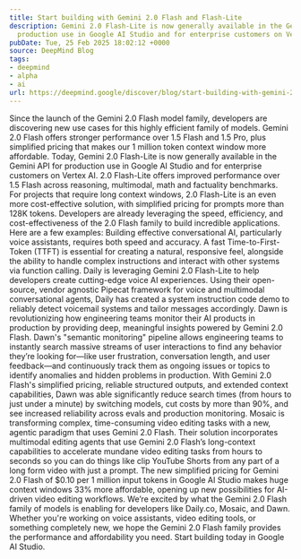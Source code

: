 ```yaml
---
title: Start building with Gemini 2.0 Flash and Flash-Lite
description: Gemini 2.0 Flash-Lite is now generally available in the Gemini API for
  production use in Google AI Studio and for enterprise customers on Vertex AI
pubDate: Tue, 25 Feb 2025 18:02:12 +0000
source: DeepMind Blog
tags:
- deepmind
- alpha
- ai
url: https://deepmind.google/discover/blog/start-building-with-gemini-20-flash-and-flash-lite/
---
```


Since the launch of the Gemini 2.0 Flash model family, developers are discovering new use cases for this highly efficient family of models. Gemini 2.0 Flash offers stronger performance over 1.5 Flash and 1.5 Pro, plus simplified pricing that makes our 1 million token context window more affordable.
Today, Gemini 2.0 Flash-Lite is now generally available in the Gemini API for production use in Google AI Studio and for enterprise customers on Vertex AI. 2.0 Flash-Lite offers improved performance over 1.5 Flash across reasoning, multimodal, math and factuality benchmarks. For projects that require long context windows, 2.0 Flash-Lite is an even more cost-effective solution, with simplified pricing for prompts more than 128K tokens.
Developers are already leveraging the speed, efficiency, and cost-effectiveness of the 2.0 Flash family to build incredible applications. Here are a few examples:
Building effective conversational AI, particularly voice assistants, requires both speed and accuracy. A fast Time-to-First-Token (TTFT) is essential for creating a natural, responsive feel, alongside the ability to handle complex instructions and interact with other systems via function calling.
Daily is leveraging Gemini 2.0 Flash-Lite to help developers create cutting-edge voice AI experiences. Using their open-source, vendor agnostic Pipecat framework for voice and multimodal conversational agents, Daily has created a system instruction code demo to reliably detect voicemail systems and tailor messages accordingly.
Dawn is revolutionizing how engineering teams monitor their AI products in production by providing deep, meaningful insights powered by Gemini 2.0 Flash. Dawn's "semantic monitoring" pipeline allows engineering teams to instantly search massive streams of user interactions to find any behavior they’re looking for—like user frustration, conversation length, and user feedback—and continuously track them as ongoing issues or topics to identify anomalies and hidden problems in production.
With Gemini 2.0 Flash's simplified pricing, reliable structured outputs, and extended context capabilities, Dawn was able significantly reduce search times (from hours to just under a minute) by switching models, cut costs by more than 90%, and see increased reliability across evals and production monitoring.
Mosaic is transforming complex, time-consuming video editing tasks with a new, agentic paradigm that uses Gemini 2.0 Flash. Their solution incorporates multimodal editing agents that use Gemini 2.0 Flash’s long-context capabilities to accelerate mundane video editing tasks from hours to seconds so you can do things like clip YouTube Shorts from any part of a long form video with just a prompt.
The new simplified pricing for Gemini 2.0 Flash of $0.10 per 1 million input tokens in Google AI Studio makes huge context windows 33% more affordable, opening up new possibilities for AI-driven video editing workflows.
We’re excited by what the Gemini 2.0 Flash family of models is enabling for developers like Daily.co, Mosaic, and Dawn. Whether you're working on voice assistants, video editing tools, or something completely new, we hope the Gemini 2.0 Flash family provides the performance and affordability you need. Start building today in Google AI Studio.